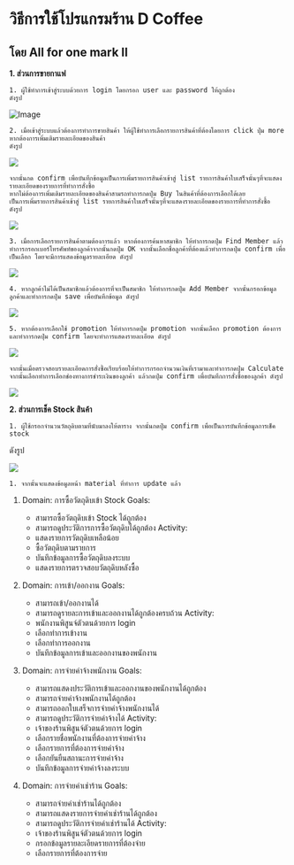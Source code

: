 
# วิธีการใช้โปรแกรมร้าน D Coffee 
## โดย All for one mark II

**1. ส่วนการขายกาแฟ**

    1. ผู้ใช้ทำการเข้าสู่ระบบด้วยการ login โดยกรอก user และ password ให้ถูกต้อง
    ดังรูป

   ![Image](https://images.unsplash.com/photo-1501780392773-287d506245a5?auto=format&fit=crop&w=1950&q=80&ixid=dW5zcGxhc2guY29tOzs7Ozs%3D)

    2. เมื่อเข้าสู่ระบบแล้วต้องการทำการขายสินค้า ให้ผู้ใช้ทำการเลือกรายการสินค้าที่ต้องโดยการ click ปุ่ม more หากต้องการเพิ่มเติมรายละเอียดของสินค้า 
    ดังรูป

<picture>
  <img src="https://scontent.fbkk23-1.fna.fbcdn.net/v/t39.30808-6/399381199_191151500700791_4124648083600306551_n.jpg?stp=dst-jpg_p960x960&_nc_cat=103&ccb=1-7&_nc_sid=5f2048&_nc_ohc=4UZQEoM1JlYAX9fz1Wh&_nc_ht=scontent.fbkk23-1.fna&cb_e2o_trans=t&oh=00_AfDZ4uYOEyqwNbB4IPSYodG7MdA1pjqdv6-qFaSKxgI0rw&oe=654D7045">
</picture>


    จากนั้นกด confirm เพื่อบันทึกข้อมูลเป็นการเพิ่มรายการสินค้าเข้าสู่ list รายการสินค้าใบเสร็จนั้นๆที่จะแสดงรายละเอียดของรายการที่ทำการสั่งซื้อ
    หากไม่ต้องการเพิ่มเติมรายละเอียดของสินค้าสามรถทำการกดปุ่ม Buy ในสินค้าที่ต้องการเลือกได้เลย 
    เป็นการเพิ่มรายการสินค้าเข้าสู่ list รายการสินค้าใบเสร็จนั้นๆที่จะแสดงรายละเอียดของรายการที่ทำการสั่งซื้อ
    ดังรูป

<picture>
  <img src="https://cdn.discordapp.com/attachments/1164187287643492413/1170744349059981353/image.png?ex=655a27a4&is=6547b2a4&hm=64f3fad46c95a37b7fb92b35a0859d69edd2f895eda28f3827b558a411ebb9b5&">
</picture>

    3. เมื่อการเลือกรายการสินค้าตามต้องการแล้ว หากต้องการค้นหาสมาชิก ให้ทำการกดปุ่ม Find Member แล้วทำการกรอกเบอร์โทรศัพท์ของลูกค้าจากนั้นกดปุ่ม OK จากนั้นเลือกชื่อลูกค้าที่ต้องแล้วทำการกดปุ่ม confirm เพื่อเป็นเลือก โดยจะมีการแสดงข้อมูลรายละเอียด ดังรูป

<picture>
  <img src="https://cdn.discordapp.com/attachments/1164187287643492413/1170744436016287754/image.png?ex=655a27b8&is=6547b2b8&hm=96d046e58b3f4e64dcf11f350a89fac9125d4c7b6b0fa030e3a19e82ec1b8a6b&">
</picture>

    4. หากลูกค้าไม่ได้เป็นสมาชิกแล้วต้องการที่จะเป็นสมาชิก ให้ทำการกดปุ่ม Add Member จากนั้นกรอกข้อมูลลูกค้าและทำการกดปุ่ม save เพื่อบันทึกข้อมูล ดังรูป

<picture>
  <img src="https://cdn.discordapp.com/attachments/1164187287643492413/1170744604841222204/image.png?ex=655a27e1&is=6547b2e1&hm=31c27afa47a8c7322789f0413eb73b80358aa41363973e08ae2ac8f26235e7a3&">
</picture>

    5. หากต้องการเลือกใช้ promotion ให้ทำการกดปุ่ม promotion จากนั้นเลือก promotion ต้องการและทำการกดปุ่ม confirm โดยจะทำการแสดงรายละเอียด ดังรูป

<picture>
  <img src="https://media.discordapp.net/attachments/1164187287643492413/1170744505830473838/image.png?ex=655a27c9&is=6547b2c9&hm=ece9d8b0acaef817766b8d8c0e68ecace3a84c0f63ae44bd55faaa9dfc100e7f&=&width=1248&height=662">
</picture>

    จากนั้นเมื่อตรวจสอบรายละเอียดการสั่งซื้อเรียบร้อยให้ทำการกรอกจำนวนเงินที่เรามาและทำการกดปุ่ม Calculate จากนั้นเลือกทำการเลือกช่องทางการชำระเงินของลูกค้า แล้วกดปุ่ม confirm เพื่อบันทึกการสั่งซื้อของลูกค้า ดังรูป

<picture>
  <img src="https://scontent.fbkk23-1.fna.fbcdn.net/v/t39.30808-6/399212664_191150700700871_1027690684720417354_n.jpg?stp=dst-jpg_p960x960&_nc_cat=106&ccb=1-7&_nc_sid=5f2048&_nc_ohc=KSFq0ndwkBUAX_KeE8v&_nc_ht=scontent.fbkk23-1.fna&cb_e2o_trans=t&oh=00_AfDXlckvNlFvg9xG-lvvhqwhR5b9gXZn6hurDCU284ulww&oe=654CDA99">
</picture>

**2. ส่วนการเช็ค Stock สินค้า**

    1. ผู้ใช้กรอกจำนวนวัตถุดิบตามที่นับมาลงให้ตาราง จากนั้นกดปุ่ม confirm เพื่อเป็นการบันทึกข้อมูลการเช็ค stock
   ดังรูป

   <picture>
  <img src="https://scontent.fbkk23-1.fna.fbcdn.net/v/t39.30808-6/398669498_191148084034466_56559167755265814_n.jpg?_nc_cat=111&ccb=1-7&_nc_sid=5f2048&_nc_ohc=uck46sKMQxIAX-qIfuF&_nc_ht=scontent.fbkk23-1.fna&cb_e2o_trans=t&oh=00_AfBPbNzpuJ3GEe_oxzFaioCFW8z8Ns1UqvbFLJIjo3MW0A&oe=654CC76D">
</picture>

    1. จากนั้นจะแสดงข้อมูลหน้า material ที่ทำการ update แล้ว
  

1. Domain: การซื้อวัตถุดิบเข้า Stock
   Goals:
   - สามารถซื้อวัตถุดิบเข้า Stock ได้ถูกต้อง
   - สามารถดูประวัติการการซื้อวัตถุดิบได้ถูกต้อง
   Activity:
   - แสดงรายการวัตถุดิบเหลือน้อย
   - ซื้อวัตถุดิบตามรายการ
   - บันทึกข้อมูลการซื้อวัตถุดิบลงระบบ
   - แสดงรายการตรวจสอบวัตถุดิบหลังซื้อ

2. Domain: การเข้า/ออกงาน
   Goals:
   - สามารถเข้า/ออกงานได้
   - สามารถดูรายละการเข้าและออกงานได้ถูกต้องครบถ้วน
   Activity:
   - พนักงานพิสูนจ์ตัวตนด้วยการ login
   - เลือกทำการเข้างาน
   - เลือกทำการออกงาน
   - บันทึกข้อมูลการเข้าและออกงานของพนักงาน

3. Domain: การจ่ายค่าจ้างพนักงาน
   Goals:
   - สามารถแสดงประวัติการเข้าและออกงานของพนักงานได้ถูกต้อง
   - สามารถจ่ายค่าจ้างพนักงานได้ถูกต้อง
   - สามารถออกใบเสร็จการจ่ายค่าจ้างพนักงานได้
   - สามารถดูประวัติการจ่ายค่าจ้างได้
   Activity:
   - เจ้าของร้านพิสูนจ์ตัวตนด้วยการ login
   - เลือกรายชื่อพนักงานที่ต้องการจ่ายค่าจ้าง
   - เลือกรายการที่ต้องการจ่ายค่าจ้าง
   - เลือกยันยืนสถานะการจ่ายค่าจ้าง
   - บันทึกข้อมูลการจ่ายค่าจ้างลงระบบ

4. Domain: การจ่ายค่าเช่าร้าน
   Goals:
   - สามารถจ่ายค่าเช่าร้านได้ถูกต้อง
   - สามารถแสดงรายการจ่ายค่าเช่าร้านได้ถูกต้อง
   - สามารถดูประวัติการจ่ายค่าเช่าร้านได้
   Activity:
   - เจ้าของร้านพิสูนจ์ตัวตนด้วยการ login
   - กรอกข้อมูลรายละเอียดรายการที่ต้องจ่าย
   - เลือกรายการที่ต้องการจ่าย